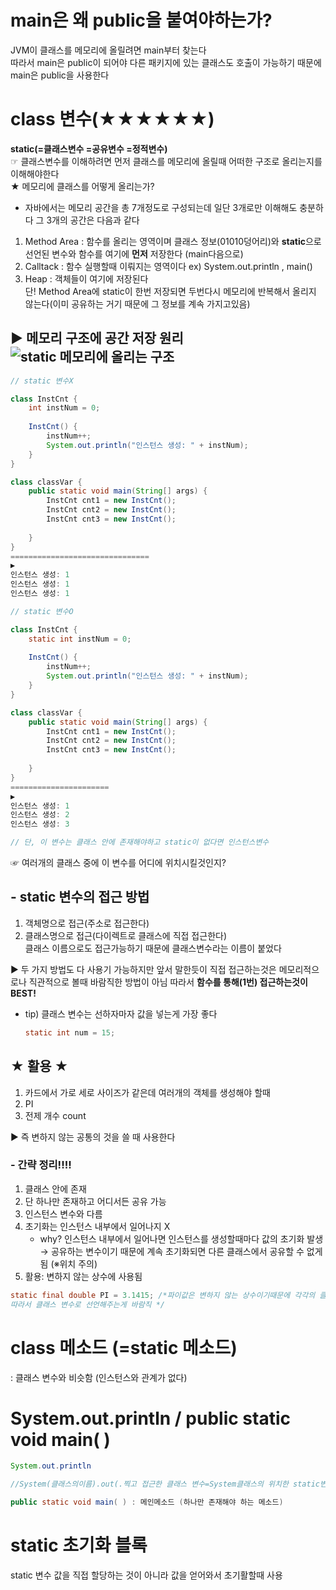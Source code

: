 # main은 왜 public을 붙여야하는가?
JVM이 클래스를 메모리에 올릴려면 main부터 찾는다 <br>
따라서 main은 public이 되어야 다른 패키지에 있는 클래스도 호출이 가능하기 때문에 main은 public을 사용한다

# **class 변수(★★★★★★)** 
**static(=클래스변수 =공유변수 =정적변수)** <br>
☞ 클래스변수를 이해하려면 먼저 클래스를 메모리에 올릴때 어떠한 구조로 올리는지를 이해해야한다 <br>
★ 메모리에 클래스를 어떻게 올리는가?
  - 자바에서는 메모리 공간을 총 7개정도로 구성되는데 일단 3개로만 이해해도 충분하다 그 3개의 공간은 다음과 같다 <br>
  1. Method Area : 함수를 올리는 영역이며 클래스 정보(01010덩어리)와 **static**으로 선언된 변수와 함수를 여기에 **먼저** 저장한다 (main다음으로)
  2. Calltack : 함수 실행할때 이뤄지는 영역이다 ex) System.out.println , main()
  3. Heap : 객체들이 여기에 저장된다 <br>
  단! Method Area에 static이 한번 저장되면 두번다시 메모리에 반복해서 올리지 않는다(이미 공유하는 거기 때문에 그 정보를 계속 가지고있음)

▶ 메모리 구조에 공간 저장 원리
![static 메모리에 올리는 구조](https://user-images.githubusercontent.com/74290204/101135246-e60ea300-364e-11eb-81c2-8da53070a81e.PNG)
---

```java
// static 변수X

class InstCnt {
	int instNum = 0;
	
	InstCnt() {
		instNum++;
		System.out.println("인스턴스 생성: " + instNum);
	}
}

class classVar {
	public static void main(String[] args) {
		InstCnt cnt1 = new InstCnt();
		InstCnt cnt2 = new InstCnt();
		InstCnt cnt3 = new InstCnt();
		
	}  
} 
===============================
▶ 
인스턴스 생성: 1
인스턴스 생성: 1
인스턴스 생성: 1
```
```java
// static 변수O

class InstCnt {
	static int instNum = 0;
	
	InstCnt() {
		instNum++;
		System.out.println("인스턴스 생성: " + instNum);
	}
}

class classVar {
	public static void main(String[] args) {
		InstCnt cnt1 = new InstCnt();
		InstCnt cnt2 = new InstCnt();
		InstCnt cnt3 = new InstCnt();
		
	}
} 
======================
▶ 
인스턴스 생성: 1
인스턴스 생성: 2
인스턴스 생성: 3

// 단, 이 변수는 클래스 안에 존재해야하고 static이 없다면 인스턴스변수
```
☞ 여러개의 클래스 중에 이 변수를 어디에 위치시킬것인지?

## - static 변수의 접근 방법
1. 객체명으로 접근(주소로 접근한다)
2. 클래스명으로 접근(다이렉트로 클래스에 직접 접근한다) <br>
클래스 이름으로도 접근가능하기 때문에 클래스변수라는 이름이 붙었다 <br>

▶ 두 가지 방법도 다 사용기 가능하지만 앞서 말한듯이 직접 접근하는것은 메모리적으로나 직관적으로 볼때 바람직한 방법이 아님 따라서 **함수를 통해(1번) 접근하는것이 BEST!**

- tip) 클래스 변수는 선하자마자 값을 넣는게 가장 좋다

   ```java
   static int num = 15;
   ```
## ★ 활용 ★
1. 카드에서 가로 세로 사이즈가 같은데 여러개의 객체를 생성해야 할때
2. PI
3. 전제 개수 count <br>

▶ 즉 변하지 않는 공통의 것을 쓸 때 사용한다

### - 간략 정리!!!!
1. 클래스 안에 존재
2. 단 하나만 존재하고 어디서든 공유 가능
3. 인스턴스 변수와 다름
4. 초기화는 인스턴스 내부에서 일어나지 X
   - why? 인스턴스 내부에서 일어나면 인스턴스를 생성할때마다 값의 초기화 발생 <br> 
   → 공유하는 변수이기 때문에 계속 초기화되면 다른 클래스에서 공유할 수 없게 됨 (※위치 주의)
5. 활용: 변하지 않는 상수에 사용됨 
```java
static final double PI = 3.1415; /*파이값은 변하지 않는 상수이기때문에 각각의 클래스의 변수가 필요하지 않다
따라서 클래스 변수로 선언해주는게 바람직 */
```

# class 메소드 (=static 메소드)
: 클래스 변수와 비슷함 (인스턴스와 관계가 없다)

#  System.out.println / public static void main( )
```java
System.out.println

//System(클래스의이름).out(.찍고 접근한 클래스 변수=System클래스의 위치한 static변수).println(.찍고 메소드 호출)
```
```java
public static void main( ) : 메인메소드 (하나만 존재해야 하는 메소드)
```

# static 초기화 블록
static 변수 값을 직접 할당하는 것이 아니라 값을 얻어와서 초기활할때 사용
